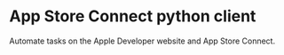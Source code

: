 # App Store Connect python client

Automate tasks on the Apple Developer website and App Store Connect. 
